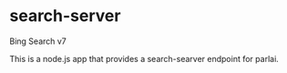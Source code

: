 # search-server
Bing Search v7

This is a node.js app that provides a search-searver endpoint for parlai.
